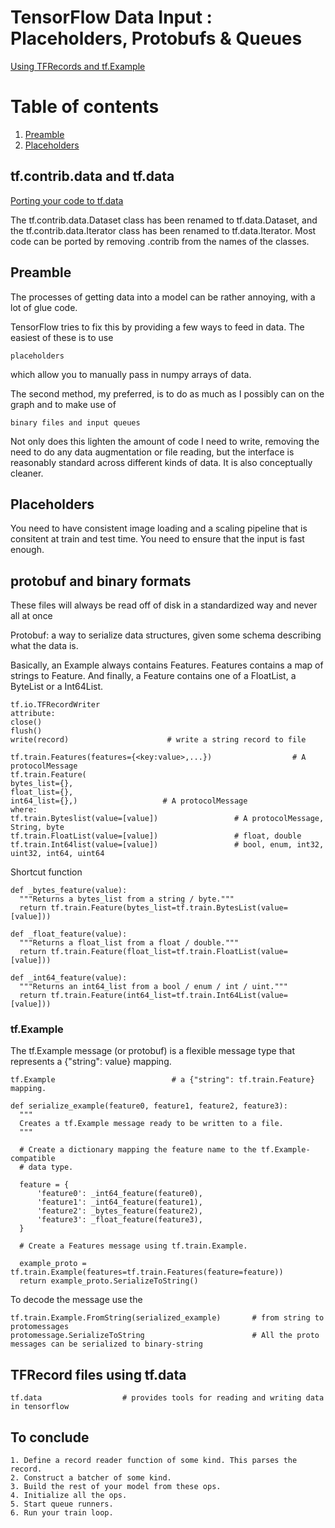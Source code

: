 # TensorFlow Data Input : Placeholders, Protobufs & Queues
[Using TFRecords and tf.Example](https://www.tensorflow.org/tutorials/load_data/tf_records)

# Table of contents
1. [Preamble](#preamble)
2. [Placeholders](#Placeholders)


## tf.contrib.data and tf.data
[Porting your code to tf.data](https://github.com/tensorflow/tensorflow/blob/r1.4/tensorflow/contrib/data/README.md)

The tf.contrib.data.Dataset class has been renamed to tf.data.Dataset,
and the tf.contrib.data.Iterator class has been renamed to tf.data.Iterator.
Most code can be ported by removing .contrib from the names of the classes.

## Preamble

The processes of getting data into a model can be rather annoying, with a lot of glue code. 

TensorFlow tries to fix this by providing a few ways to feed in data. 
The easiest of these is to use 
```
placeholders
```
which allow you to manually pass in numpy arrays of data.

The second method, my preferred, is to do as much as I possibly can on the graph and to make use of 
```
binary files and input queues
```
Not only does this lighten the amount of code I need to write, removing the need to do any data augmentation or file reading, but the interface is reasonably standard across different kinds of data. It is also conceptually cleaner. 

## Placeholders

You need to have consistent image loading and a scaling pipeline that is consitent at train and test time.
You need to ensure that the input is fast enough.

## protobuf and binary formats

These files will always be read off of disk in a standardized way and never all at once

Protobuf: a way to serialize data structures, given some schema describing what the data is.

Basically, an Example always contains Features. Features contains a map of strings to Feature. And finally, a Feature contains one of a FloatList, a ByteList or a Int64List.

```
tf.io.TFRecordWriter
attribute:
close()
flush()
write(record)                      # write a string record to file
```
```
tf.train.Features(features={<key:value>,...})                  # A protocolMessage
tf.train.Feature(
bytes_list={}, 
float_list={},
int64_list={},)                   # A protocolMessage
where:
tf.train.Byteslist(value=[value])                 # A protocolMessage, String, byte
tf.train.FloatList(value=[value])                 # float, double
tf.train.Int64list(value=[value])                 # bool, enum, int32, uint32, int64, uint64
```

Shortcut function
```
def _bytes_feature(value):
  """Returns a bytes_list from a string / byte."""
  return tf.train.Feature(bytes_list=tf.train.BytesList(value=[value]))

def _float_feature(value):
  """Returns a float_list from a float / double."""
  return tf.train.Feature(float_list=tf.train.FloatList(value=[value]))

def _int64_feature(value):
  """Returns an int64_list from a bool / enum / int / uint."""
  return tf.train.Feature(int64_list=tf.train.Int64List(value=[value]))
```
### tf.Example
The tf.Example message (or protobuf) is a flexible message type that represents a {"string": value} mapping. 
```
tf.Example                          # a {"string": tf.train.Feature} mapping.
```
```
def serialize_example(feature0, feature1, feature2, feature3):
  """
  Creates a tf.Example message ready to be written to a file.
  """
  
  # Create a dictionary mapping the feature name to the tf.Example-compatible
  # data type.
  
  feature = {
      'feature0': _int64_feature(feature0),
      'feature1': _int64_feature(feature1),
      'feature2': _bytes_feature(feature2),
      'feature3': _float_feature(feature3),
  }
  
  # Create a Features message using tf.train.Example.
  
  example_proto = tf.train.Example(features=tf.train.Features(feature=feature))
  return example_proto.SerializeToString()
```
To decode the message use the 
```
tf.train.Example.FromString(serialized_example)       # from string to protomessages
protomessage.SerializeToString                        # All the proto messages can be serialized to binary-string 
```
## TFRecord files using tf.data
```
tf.data                  # provides tools for reading and writing data in tensorflow
```


## To conclude
```
1. Define a record reader function of some kind. This parses the record.
2. Construct a batcher of some kind.
3. Build the rest of your model from these ops.
4. Initialize all the ops.
5. Start queue runners.
6. Run your train loop.
```


